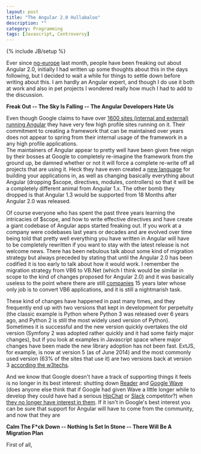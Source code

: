 ```yaml
---
layout: post
title: "The Angular 2.0 Hullabaloo"
description: ""
category: Programming
tags: [Javascript, Controversy]
---
```

{% include JB/setup %}

Ever since [ng-europe](http://ngeurope.org/) last month, people have been freaking out about Angular 2.0, initially
I had written up some thoughts about this in the days following, but I decided to wait a while for things to settle
down before writing about this.  I am hardly an Angular expert, and though I do use it both at work and also in
pet projects I wondered really how much I had to add to the discussion.  

**Freak Out -- The Sky Is Falling -- The Angular Developers Hate Us**

Even though  Google claims to have over [1600 sites (internal and external) running Angular](http://devchat.tv/adventures-in-angular/016-aia-ng-1-3-and-2-0-with-brad-green-igor-minar-and-mi-ko-hevery)
they have very few high profile sites running on it.  Their commitment to creating a framework that can be maintained over
years does not appear to spring from their internal usage of the framework in a any high profile applications.  
The maintainers of Angular appear to pretty well have been given free reign by their bosses at Google to completely
re-imagine the framework from the ground up, be damned whether or not it will force a complete re-write off all
projects that are using it.  Heck they have even created a [new language](https://docs.google.com/document/d/11YUzC-1d0V1-Q3V0fQ7KSit97HnZoKVygDxpWzEYW0U/edit)
for building your applications in, as well as changing basically everything about Angular (dropping $scope,
directives, modules, controllers) so that it will be a completely different animal from Angular 1.x.  The other bomb
they dropped is that Angular 1.3 would be supported from 18 Months after Angular 2.0 was released.
  
Of course everyone who has spent the past three years learning the intricacies of $scope, and how to write effective
directives and have create a giant codebase of Angular apps started freaking out.  If you work at a company were codebases
last years or decades and are evolved over time being told that pretty well everything you have written in Angular will
have to be completely rewritten if you want to stay with the latest release is not welcome news.  There has been
nebulous talk about some kind of migration strategy but always preceded by stating that until the Angular 2.0 has
been codified it is too early to talk about how it would work.  I remember the migration strategy from VB6 to VB.Net
(which I think would be similar in scope to the kind of changes proposed for Angular 2.0) and it was basically
useless to the point where there are still [companies](http://www.artinsoft.com/) 15 years later whose only job is to 
convert VB6 applications, and it is still a nightmarish task.  
 
These kind of changes have happened in past many times, and they frequently end up with two versions that kept in 
development for perpetuity (the classic example is Python where Python 3 was released over 6 years ago, and Python 2 is still 
the most widely used version of Python).  Sometimes it is successful and the new version quickly overtakes the old
version (Symfony 2 was adopted rather quickly and it had some fairly major changes), but if you look at examples in 
Javascript space where major changes have been made the new library adoption has not been fast.  ExtJS, for example,
is now at version 5 (as of June 2014) and the most commonly used version (63% of the sites that use it) are two versions
back at version 3 [according the w3techs](http://w3techs.com/technologies/details/js-extjs/all/all). 
 
And we know that Google doesn't have a track of supporting things it feels is no longer in its best interest:
shutting down [Reader](http://www.google.com/reader/about/) and [Google Wave](https://support.google.com/answer/1083134?hl=en) 
(does anyone else think that if Google had given Wave a little longer while to develop they could have had a serious 
[HipChat](https://www.hipchat.com/) or [Slack](https://slack.com/) competitor?) when [they no longer have interest in them](http://www.makeuseof.com/tag/top-ten-dead-google-projects-floating-cyberspace/).  If it isn't in Google's best interest you can be sure
that support for Angular will have to come from the community, and now that they are 





**Calm The F*ck Down -- Nothing Is Set In Stone -- There Will Be A Migration Plan**

First of all, 
